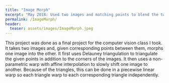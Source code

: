 ```yaml
---
title: "Image Morph"
excerpt: "May 2018: Used two images and matching points to blend the two images together"
permalink: /ImageMorph/
header:
  teaser: assets/images/ImageMorph.jpeg
---
```


This project was done as a final project for the computer vision class I took.  It takes two images and, given corresponding points between them, morphs one image into the other.  It first uses Delauney triangulation to triangulate the given points in addition to the corners of the images.  It then uses a non-parametric warp with affine interpolation to slowly shift one image to another.  Because of the triangles, this can be done in a piecewise linear warp so each triangle warp to each corresponding triangle independently.